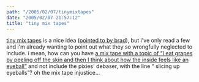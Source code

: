 ```yaml
---
path: "/2005/02/07/tinymixtapes" 
date: "2005/02/07 21:57:12" 
title: "tiny mix tapes" 
---
```

<a href="http://www.tinymixtapes.com/">tiny mix tapes</a> is a nice idea (<a href="http://www.bradsucks.net/archives/2005/02/06/tiny-mix-tapes/">pointed to by brad</a>), but i've only read a few and i'm already wanting to point out what they so wrongfully neglected to include. i mean, how can you have <a href="http://www.tinymixtapes.com/amg/2005_02_01_amgarchive.htm#110774321626769467">a mix tape with a topic of <q>I eat grapes by peeling off the skin and then I think about how the inside feels like an eyeball</q></a> and not include the pixies' debaser, with the line <q>  slicing up eyeballs</q>? oh the mix tape injustice...